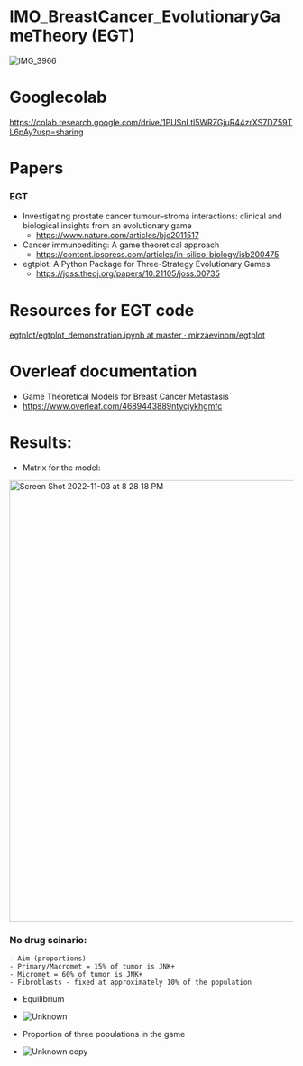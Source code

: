 # IMO_BreastCancer_EvolutionaryGameTheory (EGT)

![IMG_3966](https://user-images.githubusercontent.com/65901034/199336365-a469263f-4ebf-4319-92f6-23a1b8b1a381.jpg)

# Googlecolab 
https://colab.research.google.com/drive/1PUSnLtl5WRZGjuR44zrXS7DZ59TL6pAy?usp=sharing

# Papers
### EGT
- Investigating prostate cancer tumour–stroma interactions: clinical and biological insights from an evolutionary game
  - https://www.nature.com/articles/bjc2011517
- Cancer immunoediting: A game theoretical approach
  - https://content.iospress.com/articles/in-silico-biology/isb200475
- egtplot: A Python Package for Three-Strategy Evolutionary Games
  - https://joss.theoj.org/papers/10.21105/joss.00735

# Resources for EGT code
[egtplot/egtplot_demonstration.ipynb at master · mirzaevinom/egtplot](https://github.com/mirzaevinom/egtplot/blob/master/egtplot_demonstration.ipynb)

# Overleaf documentation 
- Game Theoretical Models for Breast Cancer Metastasis
- https://www.overleaf.com/4689443889ntycjykhgmfc

# Results:
- Matrix for the model:
<img width="782" alt="Screen Shot 2022-11-03 at 8 28 18 PM" src="https://user-images.githubusercontent.com/65901034/199859752-9d74c031-6c61-4fff-be14-80bb35edc94a.png">

### No drug scinario: 
    - Aim (proportions)
    - Primary/Macromet = 15% of tumor is JNK+
    - Micromet = 60% of tumor is JNK+
    - Fibroblasts - fixed at approximately 10% of the population
 - Equilibrium
  - ![Unknown](https://user-images.githubusercontent.com/65901034/199859557-52dc93ab-abc5-4e5a-99ad-4fda257b42ca.png)

 - Proportion of three populations in the game 

 - ![Unknown copy](https://user-images.githubusercontent.com/65901034/199859568-171b571a-8c77-4fbf-8d8c-9458f116367b.png)
